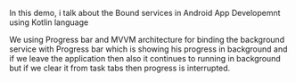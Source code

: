 In this demo, i talk about the Bound services in Android App Developemnt using Kotlin language

We using Progress bar and MVVM architecture for binding the background service with Progress bar which is showing his progress in background and if we leave the application then also it 
continues to running in background but if we clear it from task tabs then progress is interrupted.
